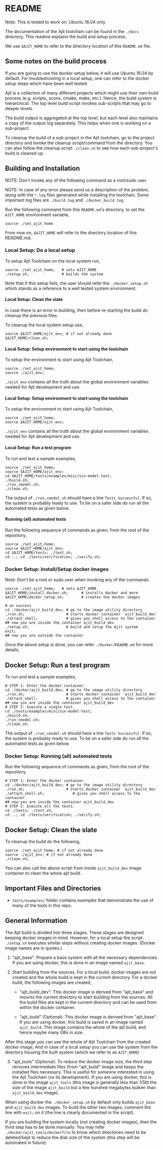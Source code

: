 README
=============
Note: This is tested to work on: Ubuntu 16.04 only.

The documentation of the Ajit toolchain can be found in the
`./docs` directory. This readme explains the build and setup process.

We use `$AJIT_HOME` to refer to the directory location of this `README.md` file.


Some notes on the build process
----------------------------------

If you are going to use the docker setup below,
it will use Ubuntu 16.04 by default.
For troubleshooting in a local setup, one can refer to the
docker setup steps which have been well tested.

Ajit is a collection of many different projects which
might use their own build process (e.g. scripts, scons, cmake, make, etc.).
Hence, the build system is hierarchical.
The top level build script invokes sub-scripts
that may go to deeper levels.

The build output is aggregated at the top level,
but each level also maintains a copy of the output log
separately. This helps when one is working on a sub-project.

To cleanup the build of a sub-project in the Ajit toolchain,
go to the project directory and invoke the cleanup script/command
from the directory.
You can also follow the cleanup script `./clean.sh` to see how each
sub-project's build is cleaned up.


## Building and Installation

NOTE: Don't invoke any of the following command as a root/sudo user.

NOTE: In case of any error please send us a description of the problem,
along with the `*.log` files generated while installing the toolchain.
Some important log files are `./build.log` and `./docker_build.log`.

Run the following command from this `README.md`'s directory,
to set the `AJIT_HOME` environment variable,

    source ./set_ajit_home

From now on, `$AJIT_HOME` will refer to the directory location of this README.md.


### Local Setup: Do a local setup

To setup Ajit Toolchain on the local system run,

    source ./set_ajit_home;   # sets AJIT_HOME
    ./setup.sh;               # builds the system

Note that if this setup fails, the user should
refer the `./docker_setup.sh` which stands as a
reference to a well tested system environment.

#### Local Setup: Clean the slate

In case there is an error in building, then
before re-starting the build do cleanup the previous files.

To cleanup the local system setup use,

    source $AJIT_HOME/ajit_env; # if not already done
    $AJIT_HOME/clean.sh;


#### Local Setup: Setup environment to start using the toolchain

To setup the environment to start using Ajit Toolchain,

    source ./set_ajit_home;
    source ./ajit_env;

`./ajit_env` contains all the truth about the global
environment variables needed for Ajit development and use.


#### Local Setup: Setup environment to start using the toolchain

To setup the environment to start using Ajit Toolchain,

    source ./set_ajit_home;
    source $AJIT_HOME/ajit_env;

`./ajit_env` contains all the truth about the global
environment variables needed for Ajit development and use.


#### Local Setup: Run a test program

To run and test a sample examples,

    source ./set_ajit_home;
    source $AJIT_HOME/ajit_env;
    cd $AJIT_HOME/tests/examples/misc/sin-model-test;
    ./build.sh;
    ./run_cmodel.sh;
    ./clean.sh;

The output of `./run_cmodel.sh` should have a line `Tests Successful`.
If so, the system is probably ready to use.
To be on a safer side do run all the automated tests as given below.

#### Running (all) automated tests

Run the following sequence of commands as given,
from the root of the repository,

    source ./set_ajit_home;
    source $AJIT_HOME/ajit_env;
    cd $AJIT_HOME/tests; ./test.sh;
    cd ..; cd ./tests/verification; ./verify.sh;



### Docker Setup: Install/Setup docker images

Note: Don't be a root or sudo user when invoking any of the commands.

    source ./set_ajit_home;   # sets AJIT_HOME
    $AJIT_HOME/install_docker.sh;      # installs docker and more
    $AJIT_HOME/docker_setup.sh;        # creates the docker images 

    # on success
    cd ./docker/ajit_build_dev; # go to the image utility directory
    ./run.sh;                   # starts docker container `ajit_build_dev`
    ./attach_shell;             # gives you shell access to the container
    ## now you are inside the container ajit_build_dev
    ./setup.sh;                 # build and setup the Ajit system
    exit;
    ## now you are outside the container

Once the above setup is done, you can refer `./docker/README.md` for more details.

## Docker Setup: Run a test program

To run and test a sample examples,

    # STEP 1: Enter the docker container.
    cd ./docker/ajit_build_dev; # go to the image utility directory
    ./run.sh;                   # starts docker container `ajit_build_dev`
    ./attach_shell;             # gives you shell access to the container
    ## now you are inside the container ajit_build_dev
    # STEP 2: Execute a single test.
    cd ./tests/examples/misc/sin-model-test;
    ./build.sh;
    ./run_cmodel.sh;
    ./clean.sh;

The output of `./run_cmodel.sh` should have a line `Tests Successful`.
If so, the system is probably ready to use.
To be on a safer side do run all the automated tests as given below.

### Docker Setup: Running (all) automated tests

Run the following sequence of commands as given,
from the root of the repository,

    # STEP 1: Enter the docker container.
    cd ./docker/ajit_build_dev; # go to the image utility directory
    ./run.sh;                   # starts docker container `ajit_build_dev`
    ./attach_shell.sh;             # gives you shell access to the container
    ## now you are inside the container ajit_build_dev
    # STEP 2: Execute all the tests.
    cd ./tests; ./test.sh;
    cd ..; cd ./tests/verification; ./verify.sh;


## Docker Setup: Clean the slate

To cleanup the build do the following,

    source ./set_ajit_home; # if not already done
    source ./ajit_env; # if not already done
    ./clean.sh;

You can also call the above script from inside
`ajit_build_dev` image container to clean the
whole ajit build. 


## Important Files and Directories

* `tests/examples/` folder contains examples that demonstrate the
  use of many of the tools in this repo.



General Information
------------------

The Ajit build is divided into three stages.
These stages are designed keeping docker images in mind.
However, for a local setup the script `./setup.sh` executes
similar steps without creating docker images.
(Docker image names are in quotes.)

1. "ajit\_base":
   Prepare a base system with all the necessary
   dependencies. If you are using docker,
   this is done in an image named `ajit_base`.

2. Start building from the sources. For a local build,
   docker images are not created and the whole build
   is kept in the current directory. For a docker build,
   the following images are created,

    * "ajit\_build\_dev":
      This docker image is derived from "ajit\_base"
      and mounts the current directory to start building
      from the sources. All the build files are kept in the
      current directory and can be used from within the docker
      container.
      
    * "ajit\_build" (Optional):
      This docker image is derived from "ajit\_base".
      If you are using docker, this build is saved
      in an image named `ajit_build`.
      This image contains the whole of the ajit build,
      and hence maybe many GBs in size.

After this stage you can use the whole of Ajit Toolchain
from the created docker image;
And in case of a local setup you can use the system from
the directory housing the built system (which we refer
to as `AJIT_HOME`)

3. "ajit\_tools" (Optional):
   To reduce the docker image size, the third step 
   removes intermediate files (from "ajit\_build" image 
   and keeps the installed files necessary.
   This is useful for someone interested
   in using the Ajit Toolchain (vs its development).
   If you are using docker, this is done in the image
   `ajit_tools` (this image is generally less than
   1/5th the size of the image `ajit_build` but
   a few hundred megabytes bulkier than `ajit_build_dev` image).

When using docker the `./docker_setup.sh` by default
only builds `ajit_base` and `ajit_build_dev` images.
To build the other two images, comment the line with
`exit;` on it (the line is clearly documented in the script).

If you are building the system locally (not creating docker images),
then the third step has to be done manually.
You may refer `./docker/ajit_tools/Dockerfile` to know
which directories need to be deleted/kept to reduce the 
disk size of the system (this step will be automated in future).



